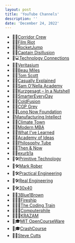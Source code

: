 ```yaml
---
layout: post
title: 'YouTube Channels'
description: ''
date: 'December 24, 2022'
---
```


- 👥🎥[Corridor Crew](https://www.youtube.com/channel/UCSpFnDQr88xCZ80N-X7t0nQ)
- 👥🎥[Film Riot](https://www.youtube.com/user/filmriot/videos)
- 👥🎥[RocketJump](https://www.youtube.com/channel/UCDsO-0Yo5zpJk575nKXgMVA)
- 👤🎥[Captain Disillusion](https://www.youtube.com/user/captaindisillusion)
- 👤💻[Technology Connections](https://www.youtube.com/@TechnologyConnections)
- 👤💭[Veritasium](https://www.youtube.com/user/1veritasium)
- 👤💭[Beau Miles](https://www.youtube.com/channel/UCm325cMiw9B15xl22_gr6Dw)
- 👤💭[Tom Scott](https://www.youtube.com/user/enyay)
- 👤💭[Casually Explained](https://www.youtube.com/channel/UCr3cBLTYmIK9kY0F_OdFWFQ)
- 👤💭[Sam O'Nella Academy](https://www.youtube.com/c/SamONellaAcademy)
- 👥💭[Kurzgesagt – In a Nutshell](https://www.youtube.com/user/Kurzgesagt)
- 👤💭[SmarterEveryDay](https://www.youtube.com/user/destinws2)
- 👤💭[ColdFusion](https://www.youtube.com/@ColdFusion)
- 👤💭[CGP Grey](https://www.youtube.com/user/CGPGrey)
- 👥💭[Long Now Foundation](https://www.youtube.com/longnow)
- 💭[Manufacturing Intellect](https://www.youtube.com/channel/UCmHu591mWNj_zSaSuYVwsaQ)
- 👤💭[Climate Town](https://www.youtube.com/@ClimateTown)
- 👤💭[Modern MBA](https://www.youtube.com/c/ModernMBA)
- 👤💭[What I've Learned](https://www.youtube.com/channel/UCqYPhGiB9tkShZorfgcL2lA)
- 👤💭[Academy of Ideas](https://www.youtube.com/user/academyofideas)
- 👤💭[Philosophy Tube](https://www.youtube.com/user/thephilosophytube)
- 👤💭[Then & Now](https://www.youtube.com/channel/UCkS_HP3m9NXOgswVAKbMeJQ)
- 👤💭[exurb1a](https://www.youtube.com/channel/UCimiUgDLbi6P17BdaCZpVbg)
- 👤🛠[Primitive Technology](https://www.youtube.com/@primitivetechnology9550)
- 👤🛠[Mark Rober](https://www.youtube.com/markrober)
- 👤🛠[Practical Engineering](https://www.youtube.com/channel/UCMOqf8ab-42UUQIdVoKwjlQ)
- 👤🛠[Real Engineering](https://www.youtube.com/channel/UCR1IuLEqb6UEA_zQ81kwXfg)
- 👤🛠[30x40](https://www.youtube.com/user/30by40/)
- 👤🧮[3Blue1Brown](https://www.youtube.com/channel/UCYO_jab_esuFRV4b17AJtAw)
- 👤🧑‍💻[Fireship](https://www.youtube.com/c/Fireship/)
- 👤🧑‍💻[The Coding Train](https://www.youtube.com/c/TheCodingTrain/)
- 👥🧑‍💻[Computerphile](https://www.youtube.com/user/Computerphile)
- 👥🧑‍💻[KRAZAM](https://www.youtube.com/KRAZAM)
- 👥🎓[MIT OpenCourseWare](https://www.youtube.com/user/MIT)
- 👥🎓[CrashCourse](https://www.youtube.com/user/crashcourse)
- 👤🎨[Steve Cutts](https://www.youtube.com/user/steviecutts)
